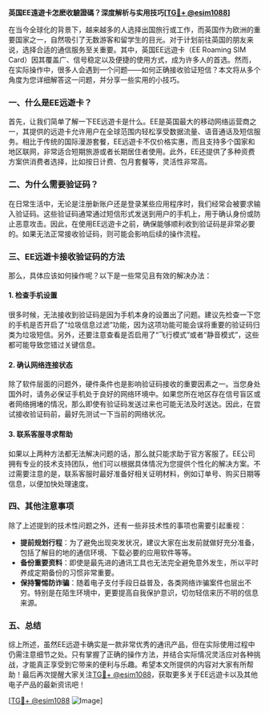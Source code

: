 **英国EE遠遊卡怎麽收驗證碼？深度解析与实用技巧[[TG💪+ @esim1088](https://t.me/s/esim1088)]**

在当今全球化的背景下，越来越多的人选择出国旅行或工作，而英国作为欧洲的重要国家之一，自然吸引了无数游客和留学生的目光。对于计划前往英国的朋友来说，选择合适的通信服务至关重要。其中，英国EE远遊卡（EE Roaming SIM Card）因其覆盖广、信号稳定以及便捷的使用方式，成为许多人的首选。然而，在实际操作中，很多人会遇到一个问题——如何正确接收验证短信？本文将从多个角度为您详细解答这一问题，并分享一些实用的小技巧。

### 一、什么是EE远遊卡？

首先，让我们简单了解一下EE远遊卡是什么。EE是英国最大的移动网络运营商之一，其提供的远遊卡允许用户在全球范围内轻松享受数据流量、语音通话及短信服务。相比于传统的国际漫游套餐，EE远遊卡不仅价格实惠，而且支持多个国家和地区联网，非常适合短期旅游或者长期居住者使用。此外，EE还提供了多种资费方案供消费者选择，比如按日计费、包月套餐等，灵活性非常高。

### 二、为什么需要验证码？

在日常生活中，无论是注册新账户还是登录某些应用程序时，我们经常会被要求输入验证码。这些验证码通常通过短信形式发送到用户的手机上，用于确认身份或防止恶意攻击。因此，在使用EE远遊卡之前，确保能够顺利收到验证码是非常必要的。如果无法正常接收验证码，则可能会影响后续的操作流程。

### 三、EE远遊卡接收验证码的方法

那么，具体应该如何操作呢？以下是一些常见且有效的解决办法：

#### 1. 检查手机设置
很多时候，无法接收到验证码是因为手机本身的设置出了问题。建议先检查一下您的手机是否开启了“垃圾信息过滤”功能，因为这项功能可能会误将重要的验证码归类为垃圾短信。另外，还要注意查看是否启用了“飞行模式”或者“静音模式”，这些都可能导致您错过关键信息。

#### 2. 确认网络连接状态
除了软件层面的问题外，硬件条件也是影响验证码接收的重要因素之一。当您身处国外时，请务必保证手机处于良好的网络环境中。如果您所在地区存在信号盲区或者网络拥堵的情况，那么即使有验证码发送过来也可能无法及时送达。因此，在尝试接收验证码前，最好先测试一下当前的网络状况。

#### 3. 联系客服寻求帮助
如果以上两种方法都无法解决问题的话，那么就只能求助于官方客服了。EE公司拥有专业的技术支持团队，他们可以根据具体情况为您提供个性化的解决方案。不过需要注意的是，联系客服时最好准备好相关证明材料，例如订单号、购买日期等信息，以便加快处理速度。

### 四、其他注意事项

除了上述提到的技术性问题之外，还有一些非技术性的事项也需要引起重视：

- **提前规划行程**：为了避免出现突发状况，建议大家在出发前就做好充分准备，包括了解目的地的通信环境、下载必要的应用软件等等。
- **备份重要资料**：即使是最先进的通讯工具也无法完全避免意外发生，所以平时养成定期备份的习惯非常重要。
- **保持警惕防诈骗**：随着电子支付手段日益普及，各类网络诈骗案件也层出不穷。特别是在陌生环境中，更要提高自我保护意识，切勿轻信来历不明的信息来源。

### 五、总结

综上所述，虽然EE远遊卡确实是一款非常优秀的通讯产品，但在实际使用过程中仍需注意细节之处。只有掌握了正确的操作方法，并结合实际情况灵活应对各种挑战，才能真正享受到它带来的便利与乐趣。希望本文所提供的内容对大家有所帮助！最后再次提醒大家关注[TG💪+ @esim1088](https://t.me/s/esim1088)，获取更多关于EE远遊卡以及其他电子产品的最新资讯吧！

[[TG💪+ @esim1088](https://t.me/s/esim1088) ![Image](https://i.postimg.cc/4NQfJmqS/Snipaste-2025-05-13-00-14-12.png)]